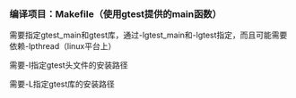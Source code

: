 ### 编译项目：Makefile（使用gtest提供的main函数）

需要指定gtest_main和gtest库，通过-lgtest_main和-lgtest指定，而且可能需要依赖-lpthread（linux平台上）

需要-I指定gtest头文件的安装路径

需要-L指定gtest库的安装路径

